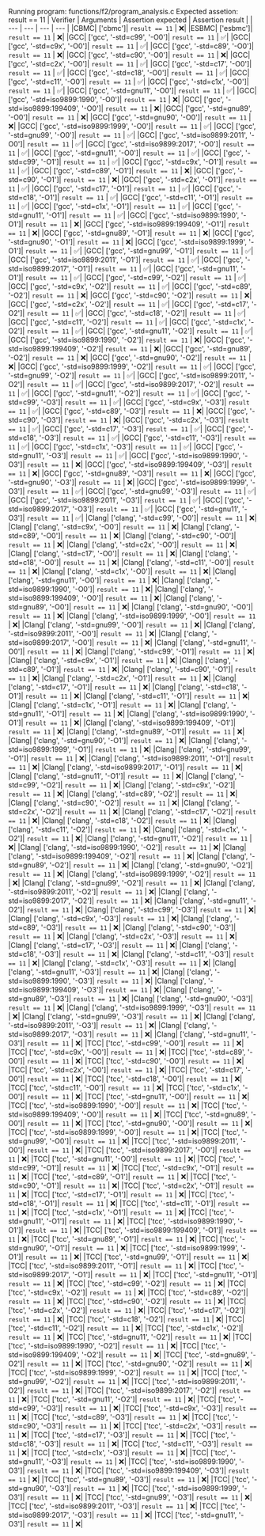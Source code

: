 Running program: functions/f2/program_analysis.c
Expected assetion: result == 11
| Verifier | Arguments | Assertion expected | Assertion result |
| --- | --- | --- | --- |
|CBMC| ['cbmc']| `result == 11` | ❌️|
|ESBMC| ['esbmc']| `result == 11` | ❌️|
|GCC| ['gcc', '-std=c99', '-O0']| `result == 11` | ✅️|
|GCC| ['gcc', '-std=c9x', '-O0']| `result == 11` | ✅️|
|GCC| ['gcc', '-std=c89', '-O0']| `result == 11` | ❌️|
|GCC| ['gcc', '-std=c90', '-O0']| `result == 11` | ❌️|
|GCC| ['gcc', '-std=c2x', '-O0']| `result == 11` | ✅️|
|GCC| ['gcc', '-std=c17', '-O0']| `result == 11` | ✅️|
|GCC| ['gcc', '-std=c18', '-O0']| `result == 11` | ✅️|
|GCC| ['gcc', '-std=c11', '-O0']| `result == 11` | ✅️|
|GCC| ['gcc', '-std=c1x', '-O0']| `result == 11` | ✅️|
|GCC| ['gcc', '-std=gnu11', '-O0']| `result == 11` | ✅️|
|GCC| ['gcc', '-std=iso9899:1990', '-O0']| `result == 11` | ❌️|
|GCC| ['gcc', '-std=iso9899:199409', '-O0']| `result == 11` | ❌️|
|GCC| ['gcc', '-std=gnu89', '-O0']| `result == 11` | ❌️|
|GCC| ['gcc', '-std=gnu90', '-O0']| `result == 11` | ❌️|
|GCC| ['gcc', '-std=iso9899:1999', '-O0']| `result == 11` | ✅️|
|GCC| ['gcc', '-std=gnu99', '-O0']| `result == 11` | ✅️|
|GCC| ['gcc', '-std=iso9899:2011', '-O0']| `result == 11` | ✅️|
|GCC| ['gcc', '-std=iso9899:2017', '-O0']| `result == 11` | ✅️|
|GCC| ['gcc', '-std=gnu11', '-O0']| `result == 11` | ✅️|
|GCC| ['gcc', '-std=c99', '-O1']| `result == 11` | ✅️|
|GCC| ['gcc', '-std=c9x', '-O1']| `result == 11` | ✅️|
|GCC| ['gcc', '-std=c89', '-O1']| `result == 11` | ❌️|
|GCC| ['gcc', '-std=c90', '-O1']| `result == 11` | ❌️|
|GCC| ['gcc', '-std=c2x', '-O1']| `result == 11` | ✅️|
|GCC| ['gcc', '-std=c17', '-O1']| `result == 11` | ✅️|
|GCC| ['gcc', '-std=c18', '-O1']| `result == 11` | ✅️|
|GCC| ['gcc', '-std=c11', '-O1']| `result == 11` | ✅️|
|GCC| ['gcc', '-std=c1x', '-O1']| `result == 11` | ✅️|
|GCC| ['gcc', '-std=gnu11', '-O1']| `result == 11` | ✅️|
|GCC| ['gcc', '-std=iso9899:1990', '-O1']| `result == 11` | ❌️|
|GCC| ['gcc', '-std=iso9899:199409', '-O1']| `result == 11` | ❌️|
|GCC| ['gcc', '-std=gnu89', '-O1']| `result == 11` | ❌️|
|GCC| ['gcc', '-std=gnu90', '-O1']| `result == 11` | ❌️|
|GCC| ['gcc', '-std=iso9899:1999', '-O1']| `result == 11` | ✅️|
|GCC| ['gcc', '-std=gnu99', '-O1']| `result == 11` | ✅️|
|GCC| ['gcc', '-std=iso9899:2011', '-O1']| `result == 11` | ✅️|
|GCC| ['gcc', '-std=iso9899:2017', '-O1']| `result == 11` | ✅️|
|GCC| ['gcc', '-std=gnu11', '-O1']| `result == 11` | ✅️|
|GCC| ['gcc', '-std=c99', '-O2']| `result == 11` | ✅️|
|GCC| ['gcc', '-std=c9x', '-O2']| `result == 11` | ✅️|
|GCC| ['gcc', '-std=c89', '-O2']| `result == 11` | ❌️|
|GCC| ['gcc', '-std=c90', '-O2']| `result == 11` | ❌️|
|GCC| ['gcc', '-std=c2x', '-O2']| `result == 11` | ✅️|
|GCC| ['gcc', '-std=c17', '-O2']| `result == 11` | ✅️|
|GCC| ['gcc', '-std=c18', '-O2']| `result == 11` | ✅️|
|GCC| ['gcc', '-std=c11', '-O2']| `result == 11` | ✅️|
|GCC| ['gcc', '-std=c1x', '-O2']| `result == 11` | ✅️|
|GCC| ['gcc', '-std=gnu11', '-O2']| `result == 11` | ✅️|
|GCC| ['gcc', '-std=iso9899:1990', '-O2']| `result == 11` | ❌️|
|GCC| ['gcc', '-std=iso9899:199409', '-O2']| `result == 11` | ❌️|
|GCC| ['gcc', '-std=gnu89', '-O2']| `result == 11` | ❌️|
|GCC| ['gcc', '-std=gnu90', '-O2']| `result == 11` | ❌️|
|GCC| ['gcc', '-std=iso9899:1999', '-O2']| `result == 11` | ✅️|
|GCC| ['gcc', '-std=gnu99', '-O2']| `result == 11` | ✅️|
|GCC| ['gcc', '-std=iso9899:2011', '-O2']| `result == 11` | ✅️|
|GCC| ['gcc', '-std=iso9899:2017', '-O2']| `result == 11` | ✅️|
|GCC| ['gcc', '-std=gnu11', '-O2']| `result == 11` | ✅️|
|GCC| ['gcc', '-std=c99', '-O3']| `result == 11` | ✅️|
|GCC| ['gcc', '-std=c9x', '-O3']| `result == 11` | ✅️|
|GCC| ['gcc', '-std=c89', '-O3']| `result == 11` | ❌️|
|GCC| ['gcc', '-std=c90', '-O3']| `result == 11` | ❌️|
|GCC| ['gcc', '-std=c2x', '-O3']| `result == 11` | ✅️|
|GCC| ['gcc', '-std=c17', '-O3']| `result == 11` | ✅️|
|GCC| ['gcc', '-std=c18', '-O3']| `result == 11` | ✅️|
|GCC| ['gcc', '-std=c11', '-O3']| `result == 11` | ✅️|
|GCC| ['gcc', '-std=c1x', '-O3']| `result == 11` | ✅️|
|GCC| ['gcc', '-std=gnu11', '-O3']| `result == 11` | ✅️|
|GCC| ['gcc', '-std=iso9899:1990', '-O3']| `result == 11` | ❌️|
|GCC| ['gcc', '-std=iso9899:199409', '-O3']| `result == 11` | ❌️|
|GCC| ['gcc', '-std=gnu89', '-O3']| `result == 11` | ❌️|
|GCC| ['gcc', '-std=gnu90', '-O3']| `result == 11` | ❌️|
|GCC| ['gcc', '-std=iso9899:1999', '-O3']| `result == 11` | ✅️|
|GCC| ['gcc', '-std=gnu99', '-O3']| `result == 11` | ✅️|
|GCC| ['gcc', '-std=iso9899:2011', '-O3']| `result == 11` | ✅️|
|GCC| ['gcc', '-std=iso9899:2017', '-O3']| `result == 11` | ✅️|
|GCC| ['gcc', '-std=gnu11', '-O3']| `result == 11` | ✅️|
|Clang| ['clang', '-std=c99', '-O0']| `result == 11` | ❌️|
|Clang| ['clang', '-std=c9x', '-O0']| `result == 11` | ❌️|
|Clang| ['clang', '-std=c89', '-O0']| `result == 11` | ❌️|
|Clang| ['clang', '-std=c90', '-O0']| `result == 11` | ❌️|
|Clang| ['clang', '-std=c2x', '-O0']| `result == 11` | ❌️|
|Clang| ['clang', '-std=c17', '-O0']| `result == 11` | ❌️|
|Clang| ['clang', '-std=c18', '-O0']| `result == 11` | ❌️|
|Clang| ['clang', '-std=c11', '-O0']| `result == 11` | ❌️|
|Clang| ['clang', '-std=c1x', '-O0']| `result == 11` | ❌️|
|Clang| ['clang', '-std=gnu11', '-O0']| `result == 11` | ❌️|
|Clang| ['clang', '-std=iso9899:1990', '-O0']| `result == 11` | ❌️|
|Clang| ['clang', '-std=iso9899:199409', '-O0']| `result == 11` | ❌️|
|Clang| ['clang', '-std=gnu89', '-O0']| `result == 11` | ❌️|
|Clang| ['clang', '-std=gnu90', '-O0']| `result == 11` | ❌️|
|Clang| ['clang', '-std=iso9899:1999', '-O0']| `result == 11` | ❌️|
|Clang| ['clang', '-std=gnu99', '-O0']| `result == 11` | ❌️|
|Clang| ['clang', '-std=iso9899:2011', '-O0']| `result == 11` | ❌️|
|Clang| ['clang', '-std=iso9899:2017', '-O0']| `result == 11` | ❌️|
|Clang| ['clang', '-std=gnu11', '-O0']| `result == 11` | ❌️|
|Clang| ['clang', '-std=c99', '-O1']| `result == 11` | ❌️|
|Clang| ['clang', '-std=c9x', '-O1']| `result == 11` | ❌️|
|Clang| ['clang', '-std=c89', '-O1']| `result == 11` | ❌️|
|Clang| ['clang', '-std=c90', '-O1']| `result == 11` | ❌️|
|Clang| ['clang', '-std=c2x', '-O1']| `result == 11` | ❌️|
|Clang| ['clang', '-std=c17', '-O1']| `result == 11` | ❌️|
|Clang| ['clang', '-std=c18', '-O1']| `result == 11` | ❌️|
|Clang| ['clang', '-std=c11', '-O1']| `result == 11` | ❌️|
|Clang| ['clang', '-std=c1x', '-O1']| `result == 11` | ❌️|
|Clang| ['clang', '-std=gnu11', '-O1']| `result == 11` | ❌️|
|Clang| ['clang', '-std=iso9899:1990', '-O1']| `result == 11` | ❌️|
|Clang| ['clang', '-std=iso9899:199409', '-O1']| `result == 11` | ❌️|
|Clang| ['clang', '-std=gnu89', '-O1']| `result == 11` | ❌️|
|Clang| ['clang', '-std=gnu90', '-O1']| `result == 11` | ❌️|
|Clang| ['clang', '-std=iso9899:1999', '-O1']| `result == 11` | ❌️|
|Clang| ['clang', '-std=gnu99', '-O1']| `result == 11` | ❌️|
|Clang| ['clang', '-std=iso9899:2011', '-O1']| `result == 11` | ❌️|
|Clang| ['clang', '-std=iso9899:2017', '-O1']| `result == 11` | ❌️|
|Clang| ['clang', '-std=gnu11', '-O1']| `result == 11` | ❌️|
|Clang| ['clang', '-std=c99', '-O2']| `result == 11` | ❌️|
|Clang| ['clang', '-std=c9x', '-O2']| `result == 11` | ❌️|
|Clang| ['clang', '-std=c89', '-O2']| `result == 11` | ❌️|
|Clang| ['clang', '-std=c90', '-O2']| `result == 11` | ❌️|
|Clang| ['clang', '-std=c2x', '-O2']| `result == 11` | ❌️|
|Clang| ['clang', '-std=c17', '-O2']| `result == 11` | ❌️|
|Clang| ['clang', '-std=c18', '-O2']| `result == 11` | ❌️|
|Clang| ['clang', '-std=c11', '-O2']| `result == 11` | ❌️|
|Clang| ['clang', '-std=c1x', '-O2']| `result == 11` | ❌️|
|Clang| ['clang', '-std=gnu11', '-O2']| `result == 11` | ❌️|
|Clang| ['clang', '-std=iso9899:1990', '-O2']| `result == 11` | ❌️|
|Clang| ['clang', '-std=iso9899:199409', '-O2']| `result == 11` | ❌️|
|Clang| ['clang', '-std=gnu89', '-O2']| `result == 11` | ❌️|
|Clang| ['clang', '-std=gnu90', '-O2']| `result == 11` | ❌️|
|Clang| ['clang', '-std=iso9899:1999', '-O2']| `result == 11` | ❌️|
|Clang| ['clang', '-std=gnu99', '-O2']| `result == 11` | ❌️|
|Clang| ['clang', '-std=iso9899:2011', '-O2']| `result == 11` | ❌️|
|Clang| ['clang', '-std=iso9899:2017', '-O2']| `result == 11` | ❌️|
|Clang| ['clang', '-std=gnu11', '-O2']| `result == 11` | ❌️|
|Clang| ['clang', '-std=c99', '-O3']| `result == 11` | ❌️|
|Clang| ['clang', '-std=c9x', '-O3']| `result == 11` | ❌️|
|Clang| ['clang', '-std=c89', '-O3']| `result == 11` | ❌️|
|Clang| ['clang', '-std=c90', '-O3']| `result == 11` | ❌️|
|Clang| ['clang', '-std=c2x', '-O3']| `result == 11` | ❌️|
|Clang| ['clang', '-std=c17', '-O3']| `result == 11` | ❌️|
|Clang| ['clang', '-std=c18', '-O3']| `result == 11` | ❌️|
|Clang| ['clang', '-std=c11', '-O3']| `result == 11` | ❌️|
|Clang| ['clang', '-std=c1x', '-O3']| `result == 11` | ❌️|
|Clang| ['clang', '-std=gnu11', '-O3']| `result == 11` | ❌️|
|Clang| ['clang', '-std=iso9899:1990', '-O3']| `result == 11` | ❌️|
|Clang| ['clang', '-std=iso9899:199409', '-O3']| `result == 11` | ❌️|
|Clang| ['clang', '-std=gnu89', '-O3']| `result == 11` | ❌️|
|Clang| ['clang', '-std=gnu90', '-O3']| `result == 11` | ❌️|
|Clang| ['clang', '-std=iso9899:1999', '-O3']| `result == 11` | ❌️|
|Clang| ['clang', '-std=gnu99', '-O3']| `result == 11` | ❌️|
|Clang| ['clang', '-std=iso9899:2011', '-O3']| `result == 11` | ❌️|
|Clang| ['clang', '-std=iso9899:2017', '-O3']| `result == 11` | ❌️|
|Clang| ['clang', '-std=gnu11', '-O3']| `result == 11` | ❌️|
|TCC| ['tcc', '-std=c99', '-O0']| `result == 11` | ❌️|
|TCC| ['tcc', '-std=c9x', '-O0']| `result == 11` | ❌️|
|TCC| ['tcc', '-std=c89', '-O0']| `result == 11` | ❌️|
|TCC| ['tcc', '-std=c90', '-O0']| `result == 11` | ❌️|
|TCC| ['tcc', '-std=c2x', '-O0']| `result == 11` | ❌️|
|TCC| ['tcc', '-std=c17', '-O0']| `result == 11` | ❌️|
|TCC| ['tcc', '-std=c18', '-O0']| `result == 11` | ❌️|
|TCC| ['tcc', '-std=c11', '-O0']| `result == 11` | ❌️|
|TCC| ['tcc', '-std=c1x', '-O0']| `result == 11` | ❌️|
|TCC| ['tcc', '-std=gnu11', '-O0']| `result == 11` | ❌️|
|TCC| ['tcc', '-std=iso9899:1990', '-O0']| `result == 11` | ❌️|
|TCC| ['tcc', '-std=iso9899:199409', '-O0']| `result == 11` | ❌️|
|TCC| ['tcc', '-std=gnu89', '-O0']| `result == 11` | ❌️|
|TCC| ['tcc', '-std=gnu90', '-O0']| `result == 11` | ❌️|
|TCC| ['tcc', '-std=iso9899:1999', '-O0']| `result == 11` | ❌️|
|TCC| ['tcc', '-std=gnu99', '-O0']| `result == 11` | ❌️|
|TCC| ['tcc', '-std=iso9899:2011', '-O0']| `result == 11` | ❌️|
|TCC| ['tcc', '-std=iso9899:2017', '-O0']| `result == 11` | ❌️|
|TCC| ['tcc', '-std=gnu11', '-O0']| `result == 11` | ❌️|
|TCC| ['tcc', '-std=c99', '-O1']| `result == 11` | ❌️|
|TCC| ['tcc', '-std=c9x', '-O1']| `result == 11` | ❌️|
|TCC| ['tcc', '-std=c89', '-O1']| `result == 11` | ❌️|
|TCC| ['tcc', '-std=c90', '-O1']| `result == 11` | ❌️|
|TCC| ['tcc', '-std=c2x', '-O1']| `result == 11` | ❌️|
|TCC| ['tcc', '-std=c17', '-O1']| `result == 11` | ❌️|
|TCC| ['tcc', '-std=c18', '-O1']| `result == 11` | ❌️|
|TCC| ['tcc', '-std=c11', '-O1']| `result == 11` | ❌️|
|TCC| ['tcc', '-std=c1x', '-O1']| `result == 11` | ❌️|
|TCC| ['tcc', '-std=gnu11', '-O1']| `result == 11` | ❌️|
|TCC| ['tcc', '-std=iso9899:1990', '-O1']| `result == 11` | ❌️|
|TCC| ['tcc', '-std=iso9899:199409', '-O1']| `result == 11` | ❌️|
|TCC| ['tcc', '-std=gnu89', '-O1']| `result == 11` | ❌️|
|TCC| ['tcc', '-std=gnu90', '-O1']| `result == 11` | ❌️|
|TCC| ['tcc', '-std=iso9899:1999', '-O1']| `result == 11` | ❌️|
|TCC| ['tcc', '-std=gnu99', '-O1']| `result == 11` | ❌️|
|TCC| ['tcc', '-std=iso9899:2011', '-O1']| `result == 11` | ❌️|
|TCC| ['tcc', '-std=iso9899:2017', '-O1']| `result == 11` | ❌️|
|TCC| ['tcc', '-std=gnu11', '-O1']| `result == 11` | ❌️|
|TCC| ['tcc', '-std=c99', '-O2']| `result == 11` | ❌️|
|TCC| ['tcc', '-std=c9x', '-O2']| `result == 11` | ❌️|
|TCC| ['tcc', '-std=c89', '-O2']| `result == 11` | ❌️|
|TCC| ['tcc', '-std=c90', '-O2']| `result == 11` | ❌️|
|TCC| ['tcc', '-std=c2x', '-O2']| `result == 11` | ❌️|
|TCC| ['tcc', '-std=c17', '-O2']| `result == 11` | ❌️|
|TCC| ['tcc', '-std=c18', '-O2']| `result == 11` | ❌️|
|TCC| ['tcc', '-std=c11', '-O2']| `result == 11` | ❌️|
|TCC| ['tcc', '-std=c1x', '-O2']| `result == 11` | ❌️|
|TCC| ['tcc', '-std=gnu11', '-O2']| `result == 11` | ❌️|
|TCC| ['tcc', '-std=iso9899:1990', '-O2']| `result == 11` | ❌️|
|TCC| ['tcc', '-std=iso9899:199409', '-O2']| `result == 11` | ❌️|
|TCC| ['tcc', '-std=gnu89', '-O2']| `result == 11` | ❌️|
|TCC| ['tcc', '-std=gnu90', '-O2']| `result == 11` | ❌️|
|TCC| ['tcc', '-std=iso9899:1999', '-O2']| `result == 11` | ❌️|
|TCC| ['tcc', '-std=gnu99', '-O2']| `result == 11` | ❌️|
|TCC| ['tcc', '-std=iso9899:2011', '-O2']| `result == 11` | ❌️|
|TCC| ['tcc', '-std=iso9899:2017', '-O2']| `result == 11` | ❌️|
|TCC| ['tcc', '-std=gnu11', '-O2']| `result == 11` | ❌️|
|TCC| ['tcc', '-std=c99', '-O3']| `result == 11` | ❌️|
|TCC| ['tcc', '-std=c9x', '-O3']| `result == 11` | ❌️|
|TCC| ['tcc', '-std=c89', '-O3']| `result == 11` | ❌️|
|TCC| ['tcc', '-std=c90', '-O3']| `result == 11` | ❌️|
|TCC| ['tcc', '-std=c2x', '-O3']| `result == 11` | ❌️|
|TCC| ['tcc', '-std=c17', '-O3']| `result == 11` | ❌️|
|TCC| ['tcc', '-std=c18', '-O3']| `result == 11` | ❌️|
|TCC| ['tcc', '-std=c11', '-O3']| `result == 11` | ❌️|
|TCC| ['tcc', '-std=c1x', '-O3']| `result == 11` | ❌️|
|TCC| ['tcc', '-std=gnu11', '-O3']| `result == 11` | ❌️|
|TCC| ['tcc', '-std=iso9899:1990', '-O3']| `result == 11` | ❌️|
|TCC| ['tcc', '-std=iso9899:199409', '-O3']| `result == 11` | ❌️|
|TCC| ['tcc', '-std=gnu89', '-O3']| `result == 11` | ❌️|
|TCC| ['tcc', '-std=gnu90', '-O3']| `result == 11` | ❌️|
|TCC| ['tcc', '-std=iso9899:1999', '-O3']| `result == 11` | ❌️|
|TCC| ['tcc', '-std=gnu99', '-O3']| `result == 11` | ❌️|
|TCC| ['tcc', '-std=iso9899:2011', '-O3']| `result == 11` | ❌️|
|TCC| ['tcc', '-std=iso9899:2017', '-O3']| `result == 11` | ❌️|
|TCC| ['tcc', '-std=gnu11', '-O3']| `result == 11` | ❌️|
